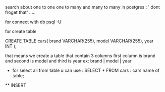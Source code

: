
search about one to one one to many and many to many in postgres : ' dont froget that' .....

for connect with db
psql -U <username>

for create table

CREATE TABLE cars(
    brand VARCHAR(255),
    model VARCHAR(255),
    year INT
);

that means we create a table that contain 3 columns first column is brand and second is model and third is year 
ex: brand | model | year



- for select all from table u can use : SELECT * FROM cars : cars name of table;


** INSERT